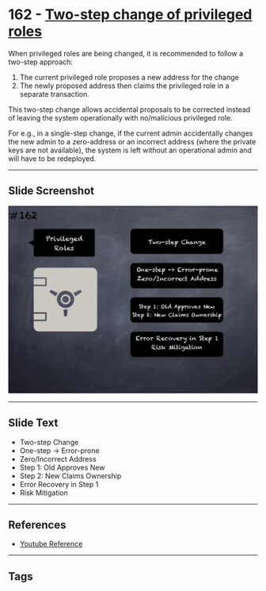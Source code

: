 # 162 - [Two-step change of privileged roles](Two-step%20change%20of%20privileged%20roles.md)
When privileged roles are being changed, it is recommended to follow a two-step approach: 

1. The current privileged role proposes a new address for the change 
2. The newly proposed address then claims the privileged role in a separate transaction. 

This two-step change allows accidental proposals to be corrected instead of leaving the system operationally with no/malicious privileged role. 

For e.g., in a single-step change, if the current admin accidentally changes the new admin to a zero-address or an incorrect address (where the private keys are not available), the system is left without an operational admin and will have to be redeployed.
___
## Slide Screenshot
![0162.jpg](../../images/5.%20Pitfalls%20and%20Best%20Practices%20201/162.jpg)
___
## Slide Text
- Two-step Change
- One-step -> Error-prone
- Zero/Incorrect Address
- Step 1: Old Approves New
- Step 2: New Claims Ownership
- Error Recovery in Step 1
- Risk Mitigation
___
## References
- [Youtube Reference](https://youtu.be/IVbEIbIpWUY?t=86)
___
## Tags